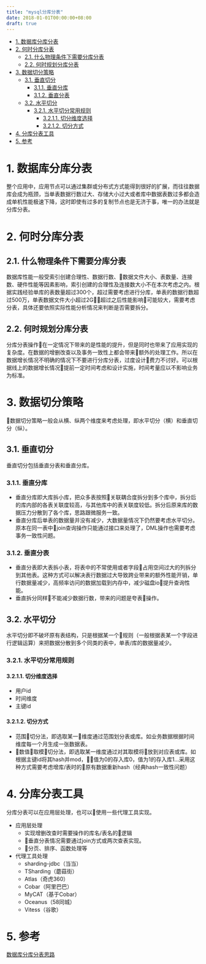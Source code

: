 ```yaml
---
title: "mysql分库分表"
date: 2018-01-01T00:00:00+08:00
draft: true
---
```

<!-- TOC -->

- [1. 数据库分库分表](#1-数据库分库分表)
- [2. 何时分库分表](#2-何时分库分表)
    - [2.1. 什么物理条件下需要分库分表](#21-什么物理条件下需要分库分表)
    - [2.2. 何时规划分库分表](#22-何时规划分库分表)
- [3. 数据切分策略](#3-数据切分策略)
    - [3.1. 垂直切分](#31-垂直切分)
        - [3.1.1. 垂直分库](#311-垂直分库)
        - [3.1.2. 垂直分表](#312-垂直分表)
    - [3.2. 水平切分](#32-水平切分)
        - [3.2.1. 水平切分常用规则](#321-水平切分常用规则)
            - [3.2.1.1. 切分维度选择](#3211-切分维度选择)
            - [3.2.1.2. 切分方式](#3212-切分方式)
- [4. 分库分表工具](#4-分库分表工具)
- [5. 参考](#5-参考)

<!-- /TOC -->
# 1. 数据库分库分表
整个应用中，应用节点可以通过集群或分布式方式能得到很好的扩展，而往往数据库会成为瓶颈，当单表数据行数过大、存储大小过大或者库中数据表数过多都会造成单机性能极速下降，这时即使有过多的复制节点也是无济于事，唯一的办法就是分库分表。
# 2. 何时分库分表

## 2.1. 什么物理条件下需要分库分表
数据库性能一般受索引创建合理性、数据行数、数据文件大小、表数量、连接数、硬件性能等因素影响，索引创建的合理性及连接数大小不在本次考虑之内。根据实践经验单库的表数量超过300个，超过需要考虑进行分库，单表的数据行数超过500万，单表数据文件大小超过2G，超过之后性能影响可能较大，需要考虑分表，具体还要依照实际性能分析情况来判断是否需要拆分。

## 2.2. 何时规划分库分表
分库分表操作在一定情况下带来的是性能的提升，但是同时也带来了应用实现的复杂度。在数据的增删改查以及事务一致性上都会带来额外的处理工作。所以在数据增长情况不明确的情况下不要进行分库分表，过度设计费力不讨好。可以根据线上的数据增长情况提前一定时间考虑和设计实施，时间考量应以不影响业务为标准。


# 3. 数据切分策略
数据切分策略一般会从横、纵两个维度来考虑处理，即水平切分（横）和垂直切分（纵）。

## 3.1. 垂直切分
垂直切分包括垂直分表和垂直分库。
### 3.1.1. 垂直分库
* 垂直分库即大库拆小库，把众多表按照关联耦合度拆分到多个库中，拆分后的库内部的各表关联度较高，与其他库中的表关联度较低。拆分后原来库的数据压力分散到了各个库，思路跟微服务一致。
* 垂直分库后单表的数据量并没有减少，大数据量情况下仍然要考虑水平切分。原本在同一表中join查询操作只能通过接口来处理了，DML操作也需要考虑事务一致性问题。

### 3.1.2. 垂直分表
* 垂直分表即大表拆小表，将表中的不常使用或者字段占用空间过大的列拆分到其他表。这种方式可以解决表行数据过大导致跨业带来的额外性能开销，单行数据量减少，高频率访问的数据加载到内存中，减少磁盘io提升查询性能。
* 垂直拆分同样不能减少数据行数，带来的问题是夸表操作。


## 3.2. 水平切分
水平切分即不破坏原有表结构，只是根据某一个规则（一般根据表某一个字段进行逻辑运算）来把数据分散到多个同类的表中，单表/库的数据量减少。

### 3.2.1. 水平切分常用规则
#### 3.2.1.1. 切分维度选择
* 用户id
* 时间维度
* 主键id
#### 3.2.1.2. 切分方式
* 范围切分法，即选取某一维度通过范围划分表或库。如业务数据根据时间维度每一个月生成一张数据表。
* 数值取模切分法，即选取某一维度通过对其取模将放到对应表或库。如根据主键id将其hash并mod，值为0的存入库0，值为1的存入库1...采用这种方式需要考虑增库/表时的原有数据重新hash（经典hash一致性问题）

# 4. 分库分表工具
分库分表可以在应用层处理，也可以使用一些代理工具实现。
* 应用层处理
    * 实现增删改查时需要操作的库名/表名的逻辑
    * 垂直分表情况需要通过join方式或两次查表实现。
    * 分页、排序、函数处理等
* 代理工具处理
    * sharding-jdbc（当当）
    * TSharding（蘑菇街）
    * Atlas（奇虎360）
    * Cobar（阿里巴巴）
    * MyCAT（基于Cobar）
    * Oceanus（58同城）
    * Vitess（谷歌）

# 5. 参考
[数据库分库分表思路](https://www.cnblogs.com/butterfly100/p/9034281.html)